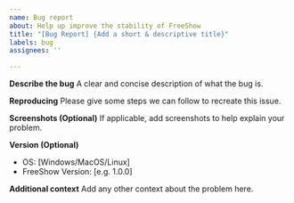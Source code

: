 ```yaml
---
name: Bug report
about: Help up improve the stability of FreeShow
title: "[Bug Report] {Add a short & descriptive title}"
labels: bug
assignees: ''

---
```


**Describe the bug**
A clear and concise description of what the bug is.

**Reproducing**
Please give some steps we can follow to recreate this issue.

**Screenshots (Optional)**
If applicable, add screenshots to help explain your problem.

**Version (Optional)**
 - OS: [Windows/MacOS/Linux]
 - FreeShow Version: [e.g. 1.0.0]

**Additional context**
Add any other context about the problem here.
